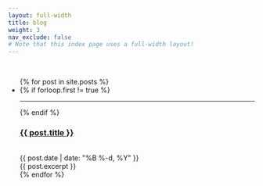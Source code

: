 ```yaml
---
layout: full-width
title: blog
weight: 3
nav_exclude: false
# Note that this index page uses a full-width layout!
---
```

  <br/>
  <ul class="content-listing ">
    {% for post in site.posts %}      
        <li class="listing">
          {% if forloop.first != true %}
            <hr class="slender">
          {% endif %}
          <a href="{{ post.url | prepend: site.baseurl }}"><h3 class="contrast">{{ post.title }}</h3></a>
          <br><span class="smaller">{{ post.date | date: "%B %-d, %Y" }}</span>  <br/>
          <div>{{ post.excerpt }}</div> 
        </li>
    {% endfor %}
  </ul>
